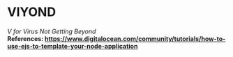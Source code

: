 # VIYOND 
_V for Virus Not Getting Beyond_ <br>
__References: https://www.digitalocean.com/community/tutorials/how-to-use-ejs-to-template-your-node-application__

